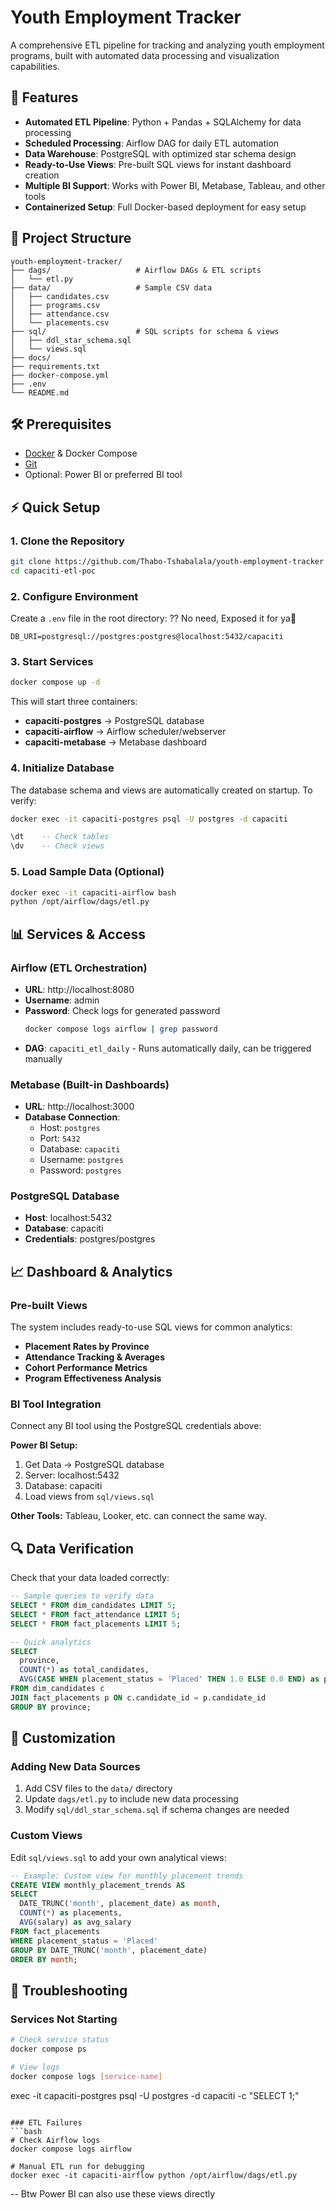 # Youth Employment Tracker

A comprehensive ETL pipeline for tracking and analyzing youth employment programs, built with automated data processing and visualization capabilities.

## 🚀 Features

- **Automated ETL Pipeline**: Python + Pandas + SQLAlchemy for data processing
- **Scheduled Processing**: Airflow DAG for daily ETL automation
- **Data Warehouse**: PostgreSQL with optimized star schema design
- **Ready-to-Use Views**: Pre-built SQL views for instant dashboard creation
- **Multiple BI Support**: Works with Power BI, Metabase, Tableau, and other tools
- **Containerized Setup**: Full Docker-based deployment for easy setup

## 📁 Project Structure

```
youth-employment-tracker/
├── dags/                   # Airflow DAGs & ETL scripts
│   └── etl.py
├── data/                   # Sample CSV data
│   ├── candidates.csv
│   ├── programs.csv
│   ├── attendance.csv
│   └── placements.csv
├── sql/                    # SQL scripts for schema & views
│   ├── ddl_star_schema.sql
│   └── views.sql
├── docs/
├── requirements.txt
├── docker-compose.yml
├── .env
└── README.md
```

## 🛠️ Prerequisites

- [Docker](https://docs.docker.com/get-docker/) & Docker Compose
- [Git](https://git-scm.com/downloads)
- Optional: Power BI or preferred BI tool

## ⚡ Quick Setup

### 1. Clone the Repository
```bash
git clone https://github.com/Thabo-Tshabalala/youth-employment-tracker
cd capaciti-etl-poc
```

### 2. Configure Environment
Create a `.env` file in the root directory: ?? No need, Exposed it for ya🥲
```env
DB_URI=postgresql://postgres:postgres@localhost:5432/capaciti
```

### 3. Start Services
```bash
docker compose up -d
```

This will start three containers:
- **capaciti-postgres** → PostgreSQL database
- **capaciti-airflow** → Airflow scheduler/webserver
- **capaciti-metabase** → Metabase dashboard

### 4. Initialize Database
The database schema and views are automatically created on startup. To verify:

```bash
docker exec -it capaciti-postgres psql -U postgres -d capaciti
```

```sql
\dt    -- Check tables
\dv    -- Check views
```

### 5. Load Sample Data (Optional)
```bash
docker exec -it capaciti-airflow bash
python /opt/airflow/dags/etl.py
```

## 📊 Services & Access

### Airflow (ETL Orchestration)
- **URL**: http://localhost:8080
- **Username**: admin  
- **Password**: Check logs for generated password
  ```bash
  docker compose logs airflow | grep password
  ```
- **DAG**: `capaciti_etl_daily` - Runs automatically daily, can be triggered manually

### Metabase (Built-in Dashboards)
- **URL**: http://localhost:3000
- **Database Connection**:
  - Host: `postgres`
  - Port: `5432`
  - Database: `capaciti`
  - Username: `postgres`
  - Password: `postgres`

### PostgreSQL Database
- **Host**: localhost:5432
- **Database**: capaciti
- **Credentials**: postgres/postgres

## 📈 Dashboard & Analytics

### Pre-built Views
The system includes ready-to-use SQL views for common analytics:

- **Placement Rates by Province**
- **Attendance Tracking & Averages**  
- **Cohort Performance Metrics**
- **Program Effectiveness Analysis**

### BI Tool Integration
Connect any BI tool using the PostgreSQL credentials above:

**Power BI Setup:**
1. Get Data → PostgreSQL database
2. Server: localhost:5432
3. Database: capaciti
4. Load views from `sql/views.sql`

**Other Tools:** Tableau, Looker, etc. can connect the same way.

## 🔍 Data Verification

Check that your data loaded correctly:

```sql
-- Sample queries to verify data
SELECT * FROM dim_candidates LIMIT 5;
SELECT * FROM fact_attendance LIMIT 5;
SELECT * FROM fact_placements LIMIT 5;

-- Quick analytics
SELECT 
  province,
  COUNT(*) as total_candidates,
  AVG(CASE WHEN placement_status = 'Placed' THEN 1.0 ELSE 0.0 END) as placement_rate
FROM dim_candidates c
JOIN fact_placements p ON c.candidate_id = p.candidate_id
GROUP BY province;
```

## 🔧 Customization

### Adding New Data Sources
1. Add CSV files to the `data/` directory
2. Update `dags/etl.py` to include new data processing
3. Modify `sql/ddl_star_schema.sql` if schema changes are needed

### Custom Views
Edit `sql/views.sql` to add your own analytical views:

```sql
-- Example: Custom view for monthly placement trends
CREATE VIEW monthly_placement_trends AS
SELECT 
  DATE_TRUNC('month', placement_date) as month,
  COUNT(*) as placements,
  AVG(salary) as avg_salary
FROM fact_placements
WHERE placement_status = 'Placed'
GROUP BY DATE_TRUNC('month', placement_date)
ORDER BY month;
```

## 🚨 Troubleshooting

### Services Not Starting
```bash
# Check service status
docker compose ps

# View logs
docker compose logs [service-name]
```

exec -it capaciti-postgres psql -U postgres -d capaciti -c "SELECT 1;"
```

### ETL Failures
```bash
# Check Airflow logs
docker compose logs airflow

# Manual ETL run for debugging
docker exec -it capaciti-airflow python /opt/airflow/dags/etl.py
```

-- Btw Power BI can also use these views directly

